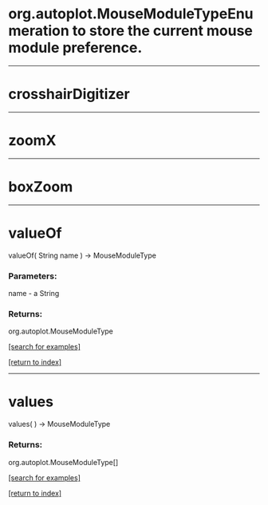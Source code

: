 # org.autoplot.MouseModuleTypeEnumeration to store the current mouse module preference.
***
<a name="crosshairDigitizer"></a>
# crosshairDigitizer



***
<a name="zoomX"></a>
# zoomX



***
<a name="boxZoom"></a>
# boxZoom



***
<a name="valueOf"></a>
# valueOf
valueOf( String name ) &rarr; MouseModuleType



### Parameters:
name - a String

### Returns:
org.autoplot.MouseModuleType


<a href="https://github.com/autoplot/dev/search?q=valueOf&unscoped_q=valueOf">[search for examples]</a>

<a href="https://github.com/autoplot/documentation/blob/master/javadoc/index-all.md">[return to index]</a>

***
<a name="values"></a>
# values
values(  ) &rarr; MouseModuleType



### Returns:
org.autoplot.MouseModuleType[]


<a href="https://github.com/autoplot/dev/search?q=values&unscoped_q=values">[search for examples]</a>

<a href="https://github.com/autoplot/documentation/blob/master/javadoc/index-all.md">[return to index]</a>

